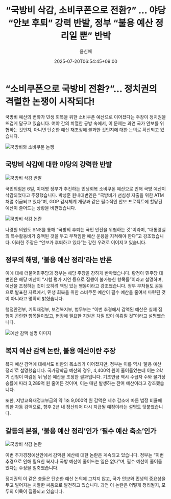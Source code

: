 ﻿---
title: "“국방비 삭감, 소비쿠폰으로 전환?” … 야당 “안보 후퇴” 강력 반발, 정부 “불용 예산 정리일 뿐” 반박"
description: "## “국방비 빼서 소비쿠폰 준다”… 야당 주장 정부 “불용 예산일 뿐, 민생 왜곡 말라” ..."
date: 2025-07-20T06:54:45+09:00
author: "윤신애"
categories: ["economy"]
tags: ["뉴스", "이슈", "국민의힘", "국방비", "국방예산", "더불어민주당", "민생회복 소비쿠폰", "민생회복 지원금", "복지예산", "정부", "필수예산", "정치충돌", "예산재조정"]
hash: 84e8c2b3
source_url: "https://www.reportera.co.kr/news/national-defense-budget-to-support-peoples-livelihood-recovery/"
url: "/economy/gugbangbi-saggam-sobikuponeuro-jeonhwan/"
images: ["https://imagedelivery.net/BhPWbivJAhTvor9c-8lV2w/31d3d494-7f16-4d32-81f2-21bb5024e900/public", "https://imagedelivery.net/BhPWbivJAhTvor9c-8lV2w/d2d41b9b-aa58-430d-4426-866f227f3f00/public", "https://imagedelivery.net/BhPWbivJAhTvor9c-8lV2w/4334e7ba-fac8-422d-5f7d-9c08c59c8900/public", "https://imagedelivery.net/BhPWbivJAhTvor9c-8lV2w/701a2bd6-60a4-4af0-9e8d-9d57d7b36e00/public", "https://imagedelivery.net/BhPWbivJAhTvor9c-8lV2w/8fbf0806-31f7-4381-7752-f05daf15de00/public"]
thumbnail: "https://imagedelivery.net/BhPWbivJAhTvor9c-8lV2w/31d3d494-7f16-4d32-81f2-21bb5024e900/public"
image: "https://imagedelivery.net/BhPWbivJAhTvor9c-8lV2w/31d3d494-7f16-4d32-81f2-21bb5024e900/public"
featured_image: "https://imagedelivery.net/BhPWbivJAhTvor9c-8lV2w/31d3d494-7f16-4d32-81f2-21bb5024e900/public"
image_width: 1200
image_height: 630
slug: "gugbangbi-saggam-sobikuponeuro-jeonhwan"
type: "post"
layout: "single"
news_keywords: "뉴스, 이슈, 국민의힘, 국방비, 국방예산"
robots: "index, follow"
draft: false
---

# “소비쿠폰으로 국방비 전환?”… 정치권의 격렬한 논쟁이 시작되다!

국방비 예산의 변화가 민생 회복을 위한 소비쿠폰 예산으로 이어졌다는 주장이 정치권을 뜨겁게 달구고 있습니다. 여야 간의 치열한 공방 속에서, 이 문제는 과연 국가 안보를 위협하는 것인지, 아니면 단순한 예산 재조정에 불과한 것인지에 대한 논의로 확산되고 있습니다.


![국방비와 소비쿠폰 논쟁](https://imagedelivery.net/BhPWbivJAhTvor9c-8lV2w/d2d41b9b-aa58-430d-4426-866f227f3f00/public)


## 국방비 삭감에 대한 야당의 강력한 반발


![국방비 삭감 반발](https://imagedelivery.net/BhPWbivJAhTvor9c-8lV2w/701a2bd6-60a4-4af0-9e8d-9d57d7b36e00/public)


국민의힘은 6일, 이재명 정부가 추진하는 민생회복 소비쿠폰 예산으로 인해 국방 예산이 삭감되었다고 주장했습니다. 박성훈 원내대변인은 “국방비가 선심성 지출을 위한 ATM처럼 취급되고 있다”며, GOP 감시체계 개량과 같은 필수적인 안보 프로젝트에 할당된 예산이 줄어드는 상황을 비판했습니다.


![국방비 삭감 논란](https://imagedelivery.net/BhPWbivJAhTvor9c-8lV2w/31d3d494-7f16-4d32-81f2-21bb5024e900/public)


나경원 의원도 SNS를 통해 “국방의 후퇴는 국민 안전을 위협하는 것”이라며, “대통령실의 특수활동비가 증액된 것을 두고 무책임한 예산 운용을 지적해야 한다”고 강조했습니다. 이러한 주장은 “안보가 후퇴하고 있다”는 강한 우려로 이어지고 있습니다.

## 정부의 해명, ‘불용 예산 정리’라는 반론

이에 대해 더불어민주당과 정부는 해당 주장을 강하게 반박했습니다. 황정아 민주당 대변인은 해당 예산이 “시험 평가 지연 등으로 집행이 불가능한 항목들”이라고 설명하며, 예산을 조정하는 것이 오히려 책임 있는 행동이라고 강조했습니다. 정부 부처들도 공동으로 발표한 자료에서, 민생 회복을 위한 소비쿠폰 예산이 필수 예산을 줄여서 마련된 것이 아니라고 명확히 밝혔습니다.

행정안전부, 기획재정부, 보건복지부, 법무부는 “이번 추경에서 감액된 예산은 실제 집행이 곤란한 항목들이었고, 현장에 필요한 지원은 차질 없이 이뤄질 것”이라고 설명했습니다.


![예산 감액 설명 이미지](https://imagedelivery.net/BhPWbivJAhTvor9c-8lV2w/8fbf0806-31f7-4381-7752-f05daf15de00/public)


## 복지 예산 감액 논란, 불용 예산이란 주장

복지 예산 감액에 대해서도 비판의 목소리가 이어졌지만, 정부는 이를 역시 ‘불용 예산 정리’로 설명했습니다. 국가장학금 예산의 경우, 4,400억 원이 줄어들었는데 이는 2학기 신청이 마감된 뒤 남은 예산을 조정한 결과입니다. 기초연금 역시 수급자 수와 물가상승률에 따라 3,289억 원 줄어든 것이며, 이는 매년 발생하는 잔여 예산이라고 강조했습니다.

또한, 지방교육재정교부금의 약 1조 9,000억 원 감액은 세수 감소에 따른 법정 비율에 의한 자동 감액으로, 향후 2년 내 정산되어 다시 지급될 예정이라는 설명도 덧붙였습니다.

## 갈등의 본질, ‘불용 예산 정리’인가 ‘필수 예산 축소’인가


![국방비 삭감 논란](https://imagedelivery.net/BhPWbivJAhTvor9c-8lV2w/4334e7ba-fac8-422d-5f7d-9c08c59c8900/public)


이번 추가경정예산안에서 감액된 예산에 대한 논란은 계속되고 있습니다. 정부는 “이번 추경으로 인해 필요한 복지나 국방 예산이 줄어드는 일은 없다”며, 필수 예산이 줄어들었다는 주장을 일축했습니다.

정치권의 이 같은 충돌은 단순한 예산 논의에 그치지 않고, 국가 안보와 민생의 중요성을 두고 벌어지는 치열한 싸움으로 발전하고 있습니다. 과연 이 논란은 어떻게 정리될지, 모두의 이목이 집중되고 있습니다.

